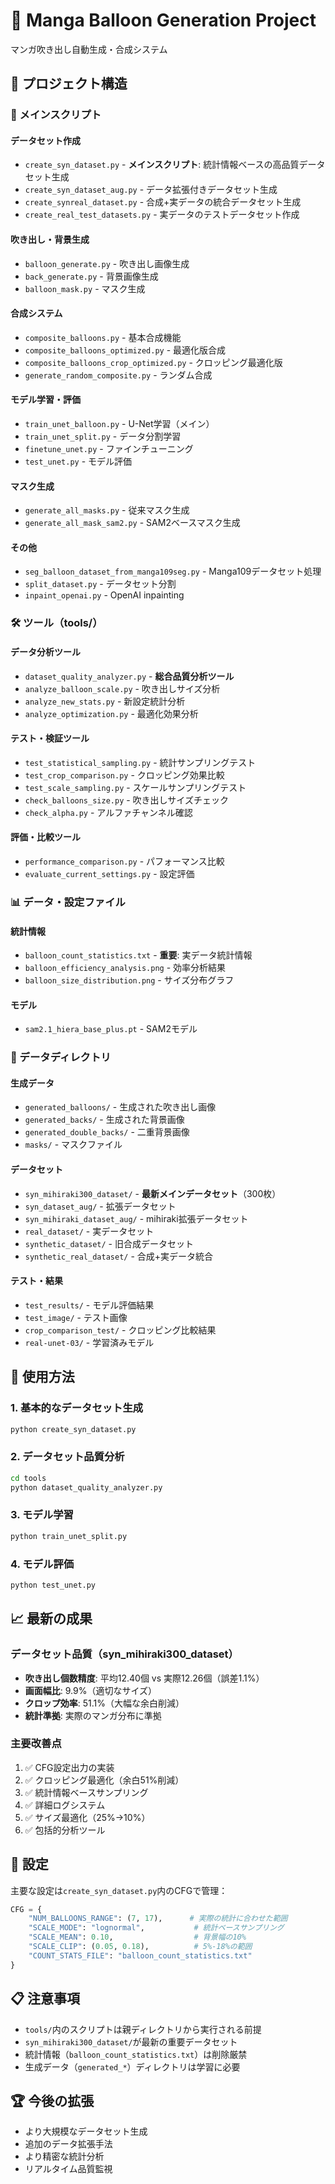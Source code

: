 # 🎈 Manga Balloon Generation Project

マンガ吹き出し自動生成・合成システム

## 📁 プロジェクト構造

### 🎯 メインスクリプト

#### データセット作成
- `create_syn_dataset.py` - **メインスクリプト**: 統計情報ベースの高品質データセット生成
- `create_syn_dataset_aug.py` - データ拡張付きデータセット生成
- `create_synreal_dataset.py` - 合成+実データの統合データセット生成
- `create_real_test_datasets.py` - 実データのテストデータセット作成

#### 吹き出し・背景生成
- `balloon_generate.py` - 吹き出し画像生成
- `back_generate.py` - 背景画像生成
- `balloon_mask.py` - マスク生成

#### 合成システム
- `composite_balloons.py` - 基本合成機能
- `composite_balloons_optimized.py` - 最適化版合成
- `composite_balloons_crop_optimized.py` - クロッピング最適化版
- `generate_random_composite.py` - ランダム合成

#### モデル学習・評価
- `train_unet_balloon.py` - U-Net学習（メイン）
- `train_unet_split.py` - データ分割学習
- `finetune_unet.py` - ファインチューニング
- `test_unet.py` - モデル評価

#### マスク生成
- `generate_all_masks.py` - 従来マスク生成
- `generate_all_mask_sam2.py` - SAM2ベースマスク生成

#### その他
- `seg_balloon_dataset_from_manga109seg.py` - Manga109データセット処理
- `split_dataset.py` - データセット分割
- `inpaint_openai.py` - OpenAI inpainting

### 🛠️ ツール（tools/）

#### データ分析ツール
- `dataset_quality_analyzer.py` - **総合品質分析ツール**
- `analyze_balloon_scale.py` - 吹き出しサイズ分析
- `analyze_new_stats.py` - 新設定統計分析
- `analyze_optimization.py` - 最適化効果分析

#### テスト・検証ツール
- `test_statistical_sampling.py` - 統計サンプリングテスト
- `test_crop_comparison.py` - クロッピング効果比較
- `test_scale_sampling.py` - スケールサンプリングテスト
- `check_balloons_size.py` - 吹き出しサイズチェック
- `check_alpha.py` - アルファチャンネル確認

#### 評価・比較ツール
- `performance_comparison.py` - パフォーマンス比較
- `evaluate_current_settings.py` - 設定評価

### 📊 データ・設定ファイル

#### 統計情報
- `balloon_count_statistics.txt` - **重要**: 実データ統計情報
- `balloon_efficiency_analysis.png` - 効率分析結果
- `balloon_size_distribution.png` - サイズ分布グラフ

#### モデル
- `sam2.1_hiera_base_plus.pt` - SAM2モデル

### 📁 データディレクトリ

#### 生成データ
- `generated_balloons/` - 生成された吹き出し画像
- `generated_backs/` - 生成された背景画像
- `generated_double_backs/` - 二重背景画像
- `masks/` - マスクファイル

#### データセット
- `syn_mihiraki300_dataset/` - **最新メインデータセット**（300枚）
- `syn_dataset_aug/` - 拡張データセット
- `syn_mihiraki_dataset_aug/` - mihiraki拡張データセット
- `real_dataset/` - 実データセット
- `synthetic_dataset/` - 旧合成データセット
- `synthetic_real_dataset/` - 合成+実データ統合

#### テスト・結果
- `test_results/` - モデル評価結果
- `test_image/` - テスト画像
- `crop_comparison_test/` - クロッピング比較結果
- `real-unet-03/` - 学習済みモデル

## 🎯 使用方法

### 1. 基本的なデータセット生成
```bash
python create_syn_dataset.py
```

### 2. データセット品質分析
```bash
cd tools
python dataset_quality_analyzer.py
```

### 3. モデル学習
```bash
python train_unet_split.py
```

### 4. モデル評価
```bash
python test_unet.py
```

## 📈 最新の成果

### データセット品質（syn_mihiraki300_dataset）
- **吹き出し個数精度**: 平均12.40個 vs 実際12.26個（誤差1.1%）
- **画面幅比**: 9.9%（適切なサイズ）
- **クロップ効率**: 51.1%（大幅な余白削減）
- **統計準拠**: 実際のマンガ分布に準拠

### 主要改善点
1. ✅ CFG設定出力の実装
2. ✅ クロッピング最適化（余白51%削減）
3. ✅ 統計情報ベースサンプリング
4. ✅ 詳細ログシステム
5. ✅ サイズ最適化（25%→10%）
6. ✅ 包括的分析ツール

## 🔧 設定

主要な設定は`create_syn_dataset.py`内のCFGで管理：

```python
CFG = {
    "NUM_BALLOONS_RANGE": (7, 17),      # 実際の統計に合わせた範囲
    "SCALE_MODE": "lognormal",           # 統計ベースサンプリング
    "SCALE_MEAN": 0.10,                  # 背景幅の10%
    "SCALE_CLIP": (0.05, 0.18),          # 5%-18%の範囲
    "COUNT_STATS_FILE": "balloon_count_statistics.txt"
}
```

## 📋 注意事項

- `tools/`内のスクリプトは親ディレクトリから実行される前提
- `syn_mihiraki300_dataset/`が最新の重要データセット
- 統計情報（`balloon_count_statistics.txt`）は削除厳禁
- 生成データ（`generated_*`）ディレクトリは学習に必要

## 🏆 今後の拡張

- より大規模なデータセット生成
- 追加のデータ拡張手法
- より精密な統計分析
- リアルタイム品質監視
